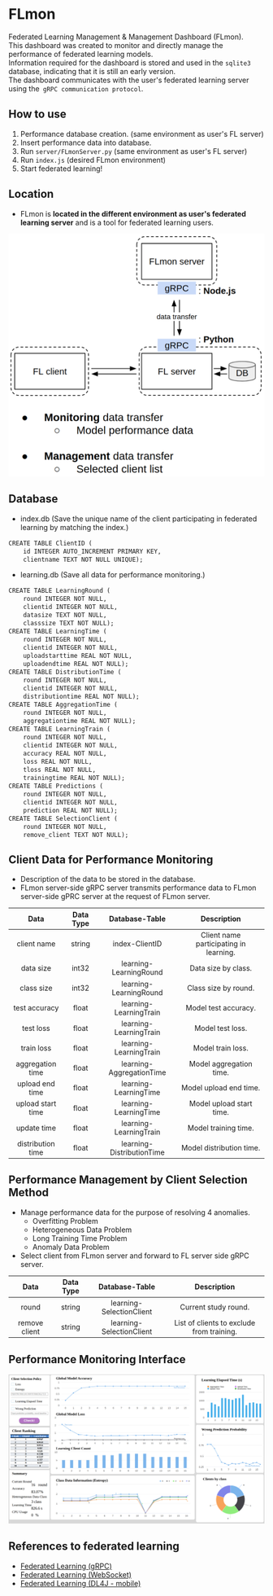 # FLmon
Federated Learning Management & Management Dashboard (FLmon). <br>
This dashboard was created to monitor and directly manage the performance of federated learning models. <br>
Information required for the dashboard is stored and used in the ```sqlite3``` database, indicating that it is still an early version. <br>
The dashboard communicates with the user's federated learning server using the``` gRPC communication protocol```.

## How to use
1. Performance database creation. (same environment as user's FL server)
2. Insert performance data into database.
3. Run ```server/FLmonServer.py``` (same environment as user's FL server)
4. Run ```index.js``` (desired FLmon environment)
5. Start federated learning! 

## Location
- FLmon is <b>located in the different environment as user's federated learning server</b> and is a tool for federated learning users.

![FLmon-design](img/dashboard_design.png)

## Database
- index.db (Save the unique name of the client participating in federated learning by matching the index.)
```
CREATE TABLE ClientID (
    id INTEGER AUTO_INCREMENT PRIMARY KEY,
    clientname TEXT NOT NULL UNIQUE);
```
- learning.db (Save all data for performance monitoring.)
```
CREATE TABLE LearningRound (
    round INTEGER NOT NULL,
    clientid INTEGER NOT NULL,
    datasize TEXT NOT NULL,
    classsize TEXT NOT NULL);
CREATE TABLE LearningTime (
    round INTEGER NOT NULL,
    clientid INTEGER NOT NULL,
    uploadstarttime REAL NOT NULL,
    uploadendtime REAL NOT NULL);
CREATE TABLE DistributionTime (
    round INTEGER NOT NULL,
    clientid INTEGER NOT NULL,
    distributiontime REAL NOT NULL);
CREATE TABLE AggregationTime (
    round INTEGER NOT NULL,
    aggregationtime REAL NOT NULL);
CREATE TABLE LearningTrain (
    round INTEGER NOT NULL,
    clientid INTEGER NOT NULL,
    accuracy REAL NOT NULL,
    loss REAL NOT NULL,
    tloss REAL NOT NULL,
    trainingtime REAL NOT NULL);
CREATE TABLE Predictions (
    round INTEGER NOT NULL,
    clientid INTEGER NOT NULL,
    prediction REAL NOT NULL);
CREATE TABLE SelectionClient (
    round INTEGER NOT NULL,
    remove_client TEXT NOT NULL);
```

## Client Data for Performance Monitoring
- Description of the data to be stored in the database.
- FLmon server-side gRPC server transmits performance data to FLmon server-side gPRC server at the request of FLmon server.

|Data|Data Type|Database-Table|Description|
|:--:|:--:|:--:|:--:|
|client name|string|index-ClientID|Client name participating in learning.|
|data size|int32|learning-LearningRound|Data size by class.|
|class size|int32|learning-LearningRound|Class size by round.|
|test accuracy|float|learning-LearningTrain|Model test accuracy.|
|test loss|float|learning-LearningTrain|Model test loss.|
|train loss|float|learning-LearningTrain|Model train loss.|
|aggregation time|float|learning-AggregationTime|Model aggregation time.|
|upload end time|float|learning-LearningTime|Model upload end time.|
|upload start time|float|learning-LearningTime|Model upload start time.|
|update time|float|learning-LearningTrain|Model training time.|
|distribution time|float|learning-DistributionTime|Model distribution time.|

## Performance Management by Client Selection Method
- Manage performance data for the purpose of resolving 4 anomalies.
	- Overfitting Problem
	- Heterogeneous Data Problem
	- Long Training Time Problem
	- Anomaly Data Problem
- Select client from FLmon server and forward to FL server side gRPC server.

|Data|Data Type|Database-Table|Description|
|:--:|:--:|:--:|:--:|
|round|string|learning-SelectionClient|Current study round.|
|remove client|string|learning-SelectionClient|List of clients to exclude from training.|

## Performance Monitoring Interface
![FLmon_dashbaord](img/FLmon_dashboard.png)

## References to federated learning
- [Federated Learning (gRPC)](https://github.com/HwangDongJun/FederatedLearning-gRPC)
- [Federated Learning (WebSocket)](https://github.com/HwangDongJun/Federated_Learning_using_Websockets)
- [Federated Learning (DL4J - mobile)](https://github.com/HwangDongJun/FederatedLearning-mobile_client)
